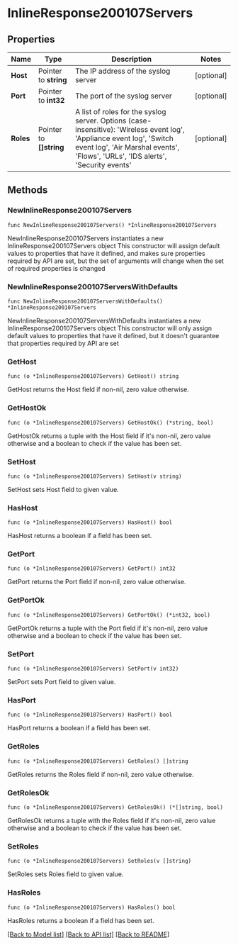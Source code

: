 # InlineResponse200107Servers

## Properties

Name | Type | Description | Notes
------------ | ------------- | ------------- | -------------
**Host** | Pointer to **string** | The IP address of the syslog server | [optional] 
**Port** | Pointer to **int32** | The port of the syslog server | [optional] 
**Roles** | Pointer to **[]string** | A list of roles for the syslog server. Options (case-insensitive): &#39;Wireless event log&#39;, &#39;Appliance event log&#39;, &#39;Switch event log&#39;, &#39;Air Marshal events&#39;, &#39;Flows&#39;, &#39;URLs&#39;, &#39;IDS alerts&#39;, &#39;Security events&#39; | [optional] 

## Methods

### NewInlineResponse200107Servers

`func NewInlineResponse200107Servers() *InlineResponse200107Servers`

NewInlineResponse200107Servers instantiates a new InlineResponse200107Servers object
This constructor will assign default values to properties that have it defined,
and makes sure properties required by API are set, but the set of arguments
will change when the set of required properties is changed

### NewInlineResponse200107ServersWithDefaults

`func NewInlineResponse200107ServersWithDefaults() *InlineResponse200107Servers`

NewInlineResponse200107ServersWithDefaults instantiates a new InlineResponse200107Servers object
This constructor will only assign default values to properties that have it defined,
but it doesn't guarantee that properties required by API are set

### GetHost

`func (o *InlineResponse200107Servers) GetHost() string`

GetHost returns the Host field if non-nil, zero value otherwise.

### GetHostOk

`func (o *InlineResponse200107Servers) GetHostOk() (*string, bool)`

GetHostOk returns a tuple with the Host field if it's non-nil, zero value otherwise
and a boolean to check if the value has been set.

### SetHost

`func (o *InlineResponse200107Servers) SetHost(v string)`

SetHost sets Host field to given value.

### HasHost

`func (o *InlineResponse200107Servers) HasHost() bool`

HasHost returns a boolean if a field has been set.

### GetPort

`func (o *InlineResponse200107Servers) GetPort() int32`

GetPort returns the Port field if non-nil, zero value otherwise.

### GetPortOk

`func (o *InlineResponse200107Servers) GetPortOk() (*int32, bool)`

GetPortOk returns a tuple with the Port field if it's non-nil, zero value otherwise
and a boolean to check if the value has been set.

### SetPort

`func (o *InlineResponse200107Servers) SetPort(v int32)`

SetPort sets Port field to given value.

### HasPort

`func (o *InlineResponse200107Servers) HasPort() bool`

HasPort returns a boolean if a field has been set.

### GetRoles

`func (o *InlineResponse200107Servers) GetRoles() []string`

GetRoles returns the Roles field if non-nil, zero value otherwise.

### GetRolesOk

`func (o *InlineResponse200107Servers) GetRolesOk() (*[]string, bool)`

GetRolesOk returns a tuple with the Roles field if it's non-nil, zero value otherwise
and a boolean to check if the value has been set.

### SetRoles

`func (o *InlineResponse200107Servers) SetRoles(v []string)`

SetRoles sets Roles field to given value.

### HasRoles

`func (o *InlineResponse200107Servers) HasRoles() bool`

HasRoles returns a boolean if a field has been set.


[[Back to Model list]](../README.md#documentation-for-models) [[Back to API list]](../README.md#documentation-for-api-endpoints) [[Back to README]](../README.md)


